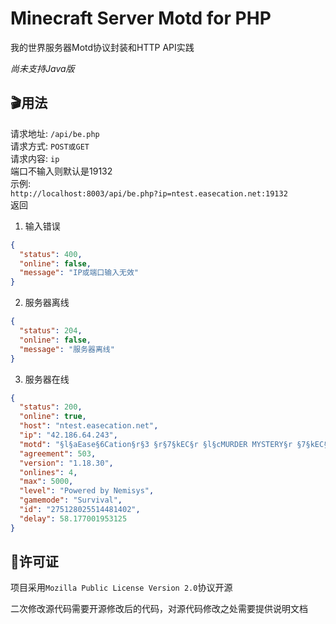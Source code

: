 # Minecraft Server Motd for PHP
我的世界服务器Motd协议封装和HTTP API实践

_尚未支持Java版_

## 🎬用法
请求地址: `/api/be.php`  
请求方式: `POST或GET`  
请求内容: `ip`  
端口不输入则默认是19132  
示例:  
`http://localhost:8003/api/be.php?ip=ntest.easecation.net:19132`  
返回  
1. 输入错误  
``` json
{
  "status": 400,
  "online": false,
  "message": "IP或端口输入无效"
}
```
2. 服务器离线  
``` json
{
  "status": 204,
  "online": false,
  "message": "服务器离线"
}
```
3. 服务器在线  
``` json
{
  "status": 200,
  "online": true,
  "host": "ntest.easecation.net",
  "ip": "42.186.64.243",
  "motd": "§l§aEase§6Cation§r§3 §r§7§kEC§r §l§cMURDER MYSTERY§r §7§kEC§r",
  "agreement": 503,
  "version": "1.18.30",
  "onlines": 4,
  "max": 5000,
  "level": "Powered by Nemisys",
  "gamemode": "Survival",
  "id": "275128025514481402",
  "delay": 58.177001953125
}
```
## 📖许可证
项目采用`Mozilla Public License Version 2.0`协议开源

二次修改源代码需要开源修改后的代码，对源代码修改之处需要提供说明文档
